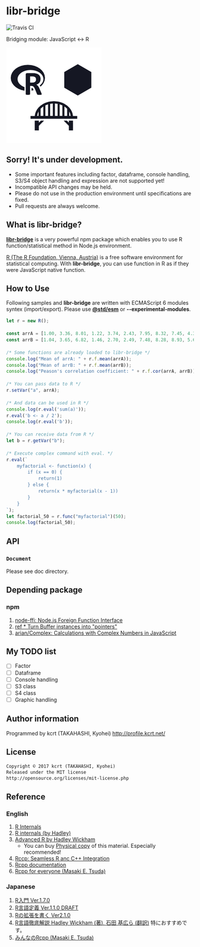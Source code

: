 libr-bridge
========================================

![Travis CI](https://travis-ci.org/kcrt/libr-bridge.svg?branch=master)

Bridging module: JavaScript <-> R

![🄬🌉⬢](./logo.png)


Sorry! It's under development.
----------------------------------------
  * Some important features including factor, dataframe, console handling, S3/S4 object handling and expression are not supported yet!
  * Incompatible API changes may be held.
  * Please do not use in the production environment until specifications are fixed.
  * Pull requests are always welcome.

What is libr-bridge?
----------------------------------------

[**libr-bridge**](https://github.com/kcrt/libr-bridge) is a very powerful npm package which enables you to use R function/statistical method in Node.js environment.

[R (The R Foundation, Vienna, Austria)](https://www.r-project.org) is a free software environment for statistical computing. With **libr-bridge**, you can use function in R as if they were JavaScript native function.

How to Use
----------------------------------------

Following samples and **libr-bridge** are written with ECMAScript 6 modules syntex (import/export).
Please use [**@std/esm**](https://github.com/standard-things/esm) or **--experimental-modules**.

```javascript
let r = new R();

const arrA = [1.00, 3.36, 8.01, 1.22, 3.74, 2.43, 7.95, 8.32, 7.45, 4.36];
const arrB = [1.04, 3.65, 6.82, 1.46, 2.70, 2.49, 7.48, 8.28, 8.93, 5.63];

/* Some functions are already loaded to libr-bridge */
console.log("Mean of arrA: " + r.f.mean(arrA));
console.log("Mean of arrB: " + r.f.mean(arrB));
console.log("Peason's correlation coefficient: " + r.f.cor(arrA, arrB));

/* You can pass data to R */
r.setVar("a", arrA);

/* And data can be used in R */
console.log(r.eval('sum(a)'));
r.eval('b <- a / 2');
console.log(r.eval('b'));

/* You can receive data from R */
let b = r.getVar("b");

/* Execute complex command with eval. */
r.eval(`
	myfactorial <- function(x) {
		if (x == 0) {
			return(1)
		} else {
			return(x * myfactorial(x - 1))
		}
	}
`);
let factorial_50 = r.func("myfactorial")(50);
console.log(factorial_50);
```

API
----------------------------------------
### `Document`
Please see doc directory.

Depending package
----------------------------------------
### npm
1. [node-ffi: Node.js Foreign Function Interface](https://github.com/node-ffi/node-ffi)
1. [ref * Turn Buffer instances into "pointers"](https://tootallnate.github.io/ref/)
1. [arian/Complex: Calculations with Complex Numbers in JavaScript](https://github.com/arian/Complex)

My TODO list
----------------------------------------

 - [ ] Factor
 - [ ] Dataframe
 - [ ] Console handling
 - [ ] S3 class
 - [ ] S4 class
 - [ ] Graphic handling

Author information
----------------------------------------
Programmed by kcrt (TAKAHASHI, Kyohei)
http://profile.kcrt.net/
	
License
----------------------------------------
	Copyright © 2017 kcrt (TAKAHASHI, Kyohei)
	Released under the MIT license
	http://opensource.org/licenses/mit-license.php

Reference
----------------------------------------
### English
1. [R Internals](https://cran.r-project.org/doc/manuals/r-release/R-ints.html)
1. [R internals (by Hadley)](https://github.com/hadley/r-internals)
1. [Advanced R by Hadley Wickham](http://adv-r.had.co.nz)
	- You can buy [Physical copy](https://www.amazon.com/dp/1466586966) of this material. Especially recommended!
1. [Rccp: Seamless R anc C++ Integration](https://github.com/RcppCore/Rcpp)
1. [Rcpp documentation](http://dirk.eddelbuettel.com/code/rcpp/html/index.html)
1. [Rcpp for everyone (Masaki E. Tsuda)](https://teuder.github.io/rcpp4everyone_en/)

### Japanese
1. [R入門 Ver.1.7.0](https://cran.r-project.org/doc/contrib/manuals-jp/R-intro-170.jp.pdf)
1. [R言語定義 Ver.1.1.0 DRAFT](https://cran.r-project.org/doc/contrib/manuals-jp/R-lang.jp.v110.pdf)
1. [Rの拡張を書く Ver2.1.0](https://cran.r-project.org/doc/contrib/manuals-jp/R-exts.jp.pdf)
1. [R言語徹底解説 Hadley Wickham (著), 石田 基広ら (翻訳)](http://amzn.to/2xhIZtg) 特におすすめです。
1. [みんなのRcpp (Masaki E. Tsuda)](https://teuder.github.io/rcpp4everyone_ja/)


